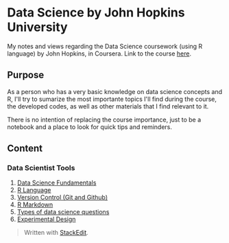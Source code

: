# Data Science by John Hopkins University

My notes and views regarding the Data Science coursework (using R language) by John Hopkins, in Coursera.
Link to the course [here](https://www.coursera.org/specializations/jhu-data-science).

## Purpose

As a person who has a very basic knowledge on data science concepts and R, I'll try to sumarize the most importante topics I'll find during the course,  the developed codes, as well as other materials that I find relevant to it.

There is no intention of replacing the course importance, just to be a notebook and a place to look for quick tips and reminders. 

## Content

### Data Scientist Tools
1. [Data Science Fundamentals](https://github.com/cauabernardino/Data-Science-By-John-Hopkins/blob/master/01%20-%20Data%20Scientist%20Tools/Lesson%2001.md)
2. [R Language](https://github.com/cauabernardino/Data-Science-By-John-Hopkins/blob/master/01%20-%20Data%20Scientist%20Tools/Lesson%2002.md)
3. [Version Control (Git and Github)](https://github.com/cauabernardino/Data-Science-By-John-Hopkins/blob/master/01%20-%20Data%20Scientist%20Tools/Lesson%2003.md)
4. [R Markdown](https://github.com/cauabernardino/Data-Science-By-John-Hopkins/blob/master/01%20-%20Data%20Scientist%20Tools/Lesson%2004.md)
5. [Types of data science questions](https://github.com/cauabernardino/Data-Science-By-John-Hopkins/blob/master/01%20-%20Data%20Scientist%20Tools/Lesson%2005.md)
6. [Experimental Design](https://github.com/cauabernardino/Data-Science-By-John-Hopkins/blob/master/01%20-%20Data%20Scientist%20Tools/Lesson%2006.md)





> Written with [StackEdit](https://stackedit.io/).
<!--stackedit_data:
eyJoaXN0b3J5IjpbLTIxNDMzMDI0NywtNzQ0MDAyMTU3LC04Mj
Y4NjAxODUsMTMzMDM2NjQ1NCwtOTY1NTIwODExLC0xODA1MTQy
Nzk0LDc4ODY5MTY4Nl19
-->